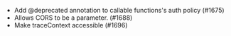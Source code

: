 - Add @deprecated annotation to callable functions's auth policy (#1675)
- Allows CORS to be a parameter. (#1688)
- Make traceContext accessible (#1696)
